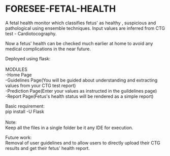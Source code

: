 # FORESEE-FETAL-HEALTH
A fetal health monitor which classifies fetus' as healthy , suspicious and pathological using ensemble techniques. Input values are inferred from CTG test - Cardiotocography. 

Now a fetus' health can be checked much earlier at home to avoid any medical complications in the near future.

Deployed using flask:<br /><br />
MODULES<br />
-Home Page<br />
-Guidelines Page(You will be guided about understanding and extracting values from your CTG test report)<br />
-Prediction Page(Enter your values as instructed in the guildelines page)<br />
-Report Page(Fetus's health status will be rendered as a simple report)

Basic requirement:<br />
pip install -U Flask<br /><br />
Note: <br />
Keep all the files in a single folder be it any IDE for execution.<br />

Future work:<br />
Removal of user guidelines and to allow users to directly upload their CTG results and get their fetus' health report.

